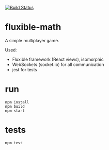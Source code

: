 [![Build Status](https://semaphoreci.com/api/v1/projects/f9ba5275-2760-4356-8ccd-a6fc049691e2/610735/shields_badge.svg)](https://semaphoreci.com/jaxer/fluxible-math)

# fluxible-math

A simple multiplayer game.

Used:
- Fluxible framework (React views), isomorphic
- WebSockets (socket.io) for all communication
- jest for tests

# run

    npm install
    npm build
    npm start
  
# tests

    npm test

